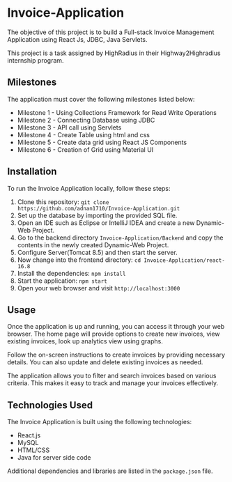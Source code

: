 # Invoice-Application

The objective of this project is to build a Full-stack Invoice Management Application using React Js, JDBC, Java Servlets.

This project is a task assigned by HighRadius in their Highway2Highradius internship program.

## Milestones

The application must cover the following milestones listed below:

- Milestone 1 - Using  Collections Framework for Read Write Operations
- Milestone 2 - Connecting Database using JDBC
- Milestone 3 - API call using Servlets
- Milestone 4 - Create Table using html and css
- Milestone 5 - Create data grid using React JS Components
- Milestone 6 - Creation of Grid using Material UI

## Installation

To run the Invoice Application locally, follow these steps:

1. Clone this repository: `git clone https://github.com/adnan1710/Invoice-Application.git`
2. Set up the database by importing the provided SQL file.
3. Open an IDE such as Eclipse or IntelliJ IDEA and create a new Dynamic-Web Project.
4. Go to the backend directory `Invoice-Application/Backend` and copy the contents in the newly created Dynamic-Web Project.
5. Configure Server(Tomcat 8.5) and then start the server.
6. Now change into the frontend directory: `cd Invoice-Application/react-16.8`
7. Install the dependencies: `npm install`
8. Start the application: `npm start`
9. Open your web browser and visit `http://localhost:3000`

## Usage

Once the application is up and running, you can access it through your web browser. The home page will provide options to create new invoices, view existing invoices, look up analytics view using graphs.

Follow the on-screen instructions to create invoices by providing necessary details. You can also update and delete existing invoices as needed.

The application allows you to filter and search invoices based on various criteria. This makes it easy to track and manage your invoices effectively.

## Technologies Used

The Invoice Application is built using the following technologies:

- React.js
- MySQL
- HTML/CSS
- Java for server side code

Additional dependencies and libraries are listed in the `package.json` file.

